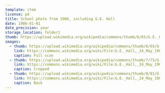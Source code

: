 ```yaml
---
template: item
license: pd
title: School photo from 1906, including G.E. Hall
date: 1906-01-01
date_precision: year
storage_location: folder1
thumb: https://upload.wikimedia.org/wikipedia/commons/thumb/6/65/G.E._Hall%2C_24_May_1906.png/800px-G.E._Hall%2C_24_May_1906.png
images:
  - thumb: https://upload.wikimedia.org/wikipedia/commons/thumb/6/65/G.E._Hall%2C_24_May_1906.png/800px-G.E._Hall%2C_24_May_1906.png
    link: https://commons.wikimedia.org/wiki/File:G.E._Hall,_24_May_1906.png
    caption: Full scan
  - thumb: https://upload.wikimedia.org/wikipedia/commons/thumb/7/75/G.E._Hall%2C_24_May_1906%2C_cropped.png/800px-G.E._Hall%2C_24_May_1906%2C_cropped.png
    link: https://commons.wikimedia.org/wiki/File:G.E._Hall,_24_May_1906,_cropped.png
    caption: Cropped
  - thumb: https://upload.wikimedia.org/wikipedia/commons/thumb/8/81/G.E._Hall%2C_24_May_1906%2C_back.png/445px-G.E._Hall%2C_24_May_1906%2C_back.png
    link: https://commons.wikimedia.org/wiki/File:G.E._Hall,_24_May_1906,_back.png
    caption: Back
---
```

